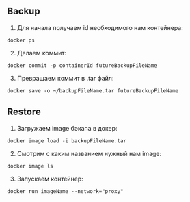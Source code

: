 ## Backup

1. Для начала получаем id необходимого нам контейнера:

```
docker ps
```

2. Делаем коммит:

```
docker commit -p containerId futureBackupFileName
```

3. Превращаем коммит в .tar файл:

```
docker save -o ~/backupFileName.tar futureBackupFileName
```

## Restore

1. Загружаем image бэкапа в докер:

```
docker image load -i backupFileName.tar
```

2. Смотрим с каким названием нужный нам image:

```
docker image ls
```

3. Запускаем контейнер:

```
docker run imageName --network="proxy"
```

